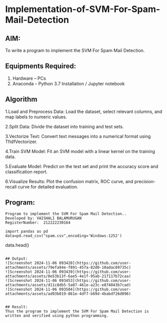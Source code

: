 # Implementation-of-SVM-For-Spam-Mail-Detection

## AIM:
To write a program to implement the SVM For Spam Mail Detection.

## Equipments Required:
1. Hardware – PCs
2. Anaconda – Python 3.7 Installation / Jupyter notebook

## Algorithm
1.Load and Preprocess Data: Load the dataset, select relevant columns, and map labels to numeric values.

2.Split Data: Divide the dataset into training and test sets.

3.Vectorize Text: Convert text messages into a numerical format using TfidfVectorizer.

4.Train SVM Model: Fit an SVM model with a linear kernel on the training data.

5.Evaluate Model: Predict on the test set and print the accuracy score and classification report.

6.Visualize Results: Plot the confusion matrix, ROC curve, and precision-recall curve for detailed evaluation.

## Program:
```
Program to implement the SVM For Spam Mail Detection..
Developed by: VAISHALI BALAMURUGAN
RegisterNumber:  212222230164
```
```
import pandas as pd
data=pd.read_csv("spam.csv",encoding='Windows-1252')
```
data.head()

```

## Output:
![Screenshot 2024-11-06 093420](https://github.com/user-attachments/assets/79efa94e-f891-457a-82d0-10adac89735c)
![Screenshot 2024-11-06 093439](https://github.com/user-attachments/assets/0e53b13f-6ae5-4e1f-95ab-217117b72caa)
![Screenshot 2024-11-06 093453](https://github.com/user-attachments/assets/d11c8db5-5a07-461e-a23c-e874043b7cad)
![Screenshot 2024-11-06 093504](https://github.com/user-attachments/assets/ad93b019-861e-4df7-b69d-4babdf26d096)


## Result:
Thus the program to implement the SVM For Spam Mail Detection is written and verified using python programming.
